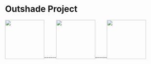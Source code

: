 # Outshade Project

<img src="https://user-images.githubusercontent.com/106862063/175271198-787afe8a-5dbb-4f82-9e2b-380e8156a472.jpeg" width="128">------<img src="https://user-images.githubusercontent.com/106862063/175271605-b6330c22-34ef-4d14-ae88-8e75f5e3ae12.jpeg" width="128">------<img src="https://user-images.githubusercontent.com/106862063/175271220-f65f18c9-b66d-424c-ae11-2aa1e8ce179a.jpeg" width="128">
